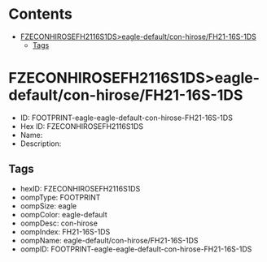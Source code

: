 



Contents
========

* [FZECONHIROSEFH2116S1DS>eagle-default/con-hirose/FH21-16S-1DS](#fzeconhirosefh2116s1dseagle-defaultcon-hirosefh21-16s-1ds)
	* [Tags](#tags)

# FZECONHIROSEFH2116S1DS>eagle-default/con-hirose/FH21-16S-1DS

- ID: FOOTPRINT-eagle-eagle-default-con-hirose-FH21-16S-1DS
- Hex ID: FZECONHIROSEFH2116S1DS
- Name: 
- Description: 

## Tags

- hexID: FZECONHIROSEFH2116S1DS
- oompType: FOOTPRINT
- oompSize: eagle
- oompColor: eagle-default
- oompDesc: con-hirose
- oompIndex: FH21-16S-1DS
- oompName: eagle-default/con-hirose/FH21-16S-1DS
- oompID: FOOTPRINT-eagle-eagle-default-con-hirose-FH21-16S-1DS

